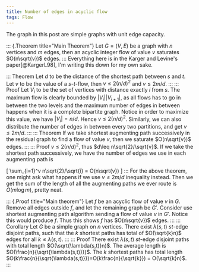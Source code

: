```yaml
---
title: Number of edges in acyclic flow
tags: Flow
---
```


The graph in this post are simple graphs with unit edge capacity.

::: {.Theorem title="Main Theorem"}
  Let $G=(V,E)$ be a graph with $n$ vertices and $m$ edges, then an acyclic integer flow of value $v$ saturates $O(n\sqrt{v})$ edges.
::: 
Everything here is in the Karger and Levine's paper[@KargerL98], I'm writing this down for my own sake.

::: Theorem
  Let $d$ to be the distance of the shortest path between $s$ and $t$. Let $v$ to be the value of a $s$-$t$-flow, then $v\leq 2(n/d)^2$ and $v\leq 2 m/d$.
:::
::: Proof
  Let $V_i$ to be the set of vertices with distance exactly $i$ from $s$. The maximum flow is clearly bounded by $|V_i||V_{i+1}|$, as all flows has to go in between the two levels and the maximum number of edges in between happens when it is a complete bipartite graph. Notice in order to maximize this value, we have $|V_i|=n/d$. Hence $v\leq 2(n/d)^2$. Similarly, we can also distribute the number of edges in between every two partitions, and get $v\leq 2m/d$.
:::
::: Theorem
  If we take shortest augmenting path successively in the residual graph to find a flow of value $v$, then we saturate $O(n\sqrt{v})$ edges.
:::
::: Proof
  $v\leq 2(n/d)^2$, thus $d\leq n\sqrt{2}/\sqrt{v}$. If we take the shortest path successively, we have the number of edges we use in each augmenting path is

  \[
  	\sum_{i=1}^v n\sqrt{2}/\sqrt{i} = O(n\sqrt{v})
  \]
:::
For the above theorem, one might ask what happens if we use $v\leq 2m/d$ inequality instead. Then we get the sum of the length of all the augmenting paths we ever route is $O(m\log m)$, pretty neat. 

::: {.Proof title="Main theorem"}
  Let $f$ be an acyclic flow of value $v$ in $G$. Remove all edges outside $f$, and let the remaining graph be $G'$. Consider use shortest augmenting path algorithm sending a flow of value $v$ in $G'$. Notice this would produce $f$. Thus this shows $f$ has $O(n\sqrt{v})$ edges.
:::
::: Corollary
  Let $G$ be a simple graph on $n$ vertices. There exist $\lambda(s,t)$ $st$-edge disjoint paths, such that the $k$ shortest paths has total of $O(\sqrt{k}n)$ edges for all $k\leq \lambda(s,t)$.
:::
::: Proof
  There exist $\lambda(s,t)$ $st$-edge disjoint paths with total length $O(\sqrt{\lambda(s,t)}n)$. The average length is $O(\frac{n}{\sqrt{\lambda(s,t)}})$. The $k$ shortest paths has total length $O(k\frac{n}{\sqrt{\lambda(s,t)}})=O(k\frac{n}{\sqrt{k}}) = O(\sqrt{k}n)$.  
:::


